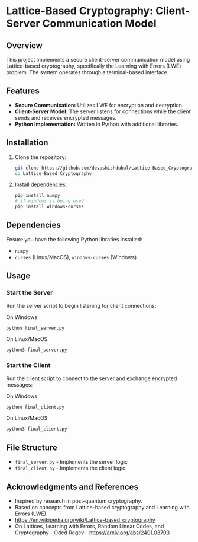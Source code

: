 # Lattice-Based Cryptography: Client-Server Communication Model

## Overview
This project implements a secure client-server communication model using Lattice-based cryptography, specifically the Learning with Errors (LWE) problem. The system operates through a terminal-based interface.

## Features
- **Secure Communication:** Utilizes LWE for encryption and decryption.
- **Client-Server Model:** The server listens for connections while the client sends and receives encrypted messages.
- **Python Implementation:** Written in Python with additional libraries.

## Installation
1. Clone the repository:
   ```sh
   git clone https://github.com/devashishdubal/Lattice-Based_Cryptography.git
   cd Lattice-Based Cryptography
   ```
2. Install dependencies:
   ```sh
   pip install numpy
   # if windows is being used
   pip install windows-curses
   ```

## Dependencies
Ensure you have the following Python libraries installed:
- `numpy`
- `curses` (Linux/MacOS), `windows-curses` (Windows)

## Usage
### Start the Server
Run the server script to begin listening for client connections:

On Windows
```sh
python final_server.py
```

On Linux/MacOS
```sh
python3 final_server.py
```

### Start the Client
Run the client script to connect to the server and exchange encrypted messages:

On Windows
```sh
python final_client.py
```

On Linux/MacOS
```sh
python3 final_client.py
```

## File Structure
- `final_server.py` - Implements the server logic
- `final_client.py` - Implements the client logic

## Acknowledgments and References
- Inspired by research in post-quantum cryptography.
- Based on concepts from Lattice-based cryptography and Learning with Errors (LWE).
- https://en.wikipedia.org/wiki/Lattice-based_cryptography
- On Lattices, Learning with Errors, Random Linear Codes, and Cryptography - Oded Regev - https://arxiv.org/abs/2401.03703

